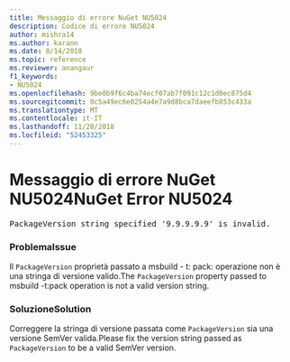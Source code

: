 ```yaml
---
title: Messaggio di errore NuGet NU5024
description: Codice di errore NU5024
author: mishra14
ms.author: karann
ms.date: 8/14/2018
ms.topic: reference
ms.reviewer: anangaur
f1_keywords:
- NU5024
ms.openlocfilehash: 9be0b9f6c4ba74ecf07ab7f091c12c1d0ec875d4
ms.sourcegitcommit: 0c5a49ec6e0254a4e7a9d8bca7daeefb853c433a
ms.translationtype: MT
ms.contentlocale: it-IT
ms.lasthandoff: 11/28/2018
ms.locfileid: "52453325"
---
```

# <a name="nuget-error-nu5024"></a><span data-ttu-id="90989-103">Messaggio di errore NuGet NU5024</span><span class="sxs-lookup"><span data-stu-id="90989-103">NuGet Error NU5024</span></span>
<pre>PackageVersion string specified '9.9.9.9.9' is invalid.</pre>

### <a name="issue"></a><span data-ttu-id="90989-104">Problema</span><span class="sxs-lookup"><span data-stu-id="90989-104">Issue</span></span>

<span data-ttu-id="90989-105">Il `PackageVersion` proprietà passato a msbuild - t: pack: operazione non è una stringa di versione valido.</span><span class="sxs-lookup"><span data-stu-id="90989-105">The `PackageVersion` property passed to msbuild -t:pack operation is not a valid version string.</span></span>


### <a name="solution"></a><span data-ttu-id="90989-106">Soluzione</span><span class="sxs-lookup"><span data-stu-id="90989-106">Solution</span></span>

<span data-ttu-id="90989-107">Correggere la stringa di versione passata come `PackageVersion` sia una versione SemVer valida.</span><span class="sxs-lookup"><span data-stu-id="90989-107">Please fix the version string passed as `PackageVersion` to be a valid SemVer version.</span></span>

